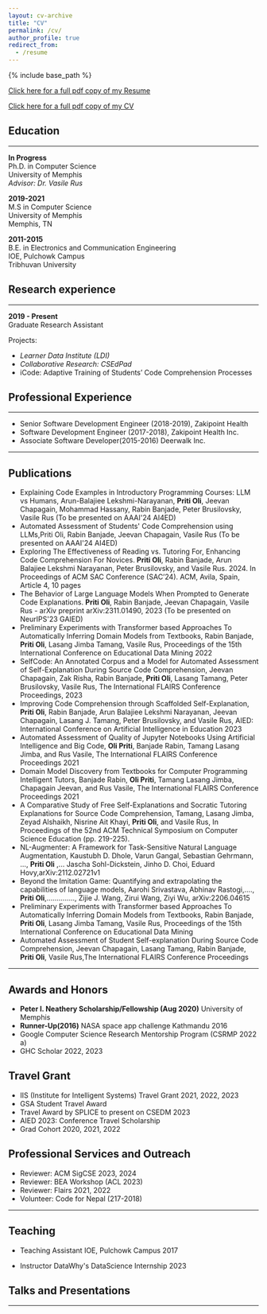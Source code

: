 ```yaml
---
layout: cv-archive
title: "CV"
permalink: /cv/
author_profile: true
redirect_from:
  - /resume
---
```


<style>
a.uline {text-decoration:underline;}
</style>

{% include base_path %}

<a href="../assets/Priti_Oli_Resume.pdf" class="uline">Click here for a full pdf copy of my Resume</a> 

<a href="../assets/Priti_Oli_CV.pdf" class="uline">Click here for a full pdf copy of my CV</a>

## Education

---

**In Progress**<br>
Ph.D. in Computer Science<br>
University of Memphis<br>
_Advisor: Dr. Vasile Rus_

**2019-2021**<br>
M.S in Computer Science<br>
University of Memphis<br>
Memphis, TN

**2011-2015**<br>
B.E. in Electronics and Communication Engineering<br>
IOE, Pulchowk Campus<br>
Tribhuvan University

## Research experience

---

**2019 - Present**<br>
Graduate Research Assistant<br>

Projects:

- _Learner Data Institute (LDI)_ <br>
- _Collaborative Research: CSEdPad_<br>
- iCode: Adaptive Training of Students’ Code Comprehension Processes 

## Professional Experience

---

- Senior Software Development Engineer (2018-2019),
  Zakipoint Health
- Software Development Engineer (2017-2018),
  Zakipoint Health Inc.
- Associate Software Developer(2015-2016)
  Deerwalk Inc.

---

## Publications
- Explaining Code Examples in Introductory Programming Courses: LLM vs Humans,  Arun-Balajiee Lekshmi-Narayanan, **Priti Oli**, Jeevan Chapagain, Mohammad Hassany, Rabin Banjade, Peter Brusilovsky, Vasile Rus  (To be presented on AAAI'24 AI4ED)
- Automated Assessment of Students' Code Comprehension using LLMs,Priti Oli, Rabin Banjade, Jeevan Chapagain, Vasile Rus (To be presented on AAAI'24 AI4ED)
- Exploring The Effectiveness of Reading vs. Tutoring
For, Enhancing Code Comprehension For Novices. **Priti Oli**, Rabin Banjade, Arun Balajiee Lekshmi Narayanan, Peter Brusilovsky,
and Vasile Rus. 2024.  In Proceedings of ACM
SAC Conference (SAC’24). ACM,  Avila, Spain, Article 4, 10 pages
- The Behavior of Large Language Models When Prompted to Generate Code Explanations. **Priti Oli**, Rabin Banjade, Jeevan Chapagain, Vasile Rus - arXiv preprint arXiv:2311.01490, 2023 (To be presented on NeurIPS'23 GAIED)
- Preliminary Experiments with Transformer based Approaches To Automatically Inferring Domain Models from Textbooks, Rabin Banjade,      **Priti Oli**, Lasang Jimba Tamang, Vasile Rus, Proceedings of the 15th International Conference on Educational Data Mining 2022
- SelfCode: An Annotated Corpus and a Model for Automated Assessment of Self-Explanation During Source Code Comprehension, Jeevan Chapagain, Zak Risha, Rabin Banjade, **Priti Oli**, Lasang Tamang, Peter Brusilovsky, Vasile Rus, The International FLAIRS Conference Proceedings, 2023
- Improving Code Comprehension through Scaffolded Self-Explanation, **Priti Oli**, Rabin Banjade, Arun Balajiee Lekshmi Narayanan, Jeevan
Chapagain, Lasang J. Tamang, Peter Brusilovsky, and Vasile Rus, AIED: International Conference on Artificial Intelligence in Education 2023
- Automated Assessment of Quality of Jupyter Notebooks Using Artificial Intelligence and Big Code, **Oli Priti**,
  Banjade Rabin, Tamang Lasang Jimba, and Rus Vasile, The International FLAIRS Conference Proceedings 2021
- Domain Model Discovery from Textbooks for Computer Programming Intelligent Tutors, Banjade Rabin, **Oli
  Priti**, Tamang Lasang Jimba, Chapagain Jeevan, and Rus Vasile, The International FLAIRS Conference Proceedings
  2021
- A Comparative Study of Free Self-Explanations and Socratic Tutoring Explanations for Source Code Comprehension, Tamang, Lasang Jimba, Zeyad Alshaikh, Nisrine Ait Khayi, **Priti Oli**, and Vasile Rus, In Proceedings of the 52nd ACM Technical Symposium on Computer Science Education (pp. 219-225).
- NL-Augmenter: A Framework for Task-Sensitive Natural Language Augmentation, Kaustubh D. Dhole, Varun Gangal, Sebastian Gehrmann, ..., **Priti Oli** ,... Jascha Sohl-Dickstein, Jinho D. Choi, Eduard Hovy,arXiv:2112.02721v1
- Beyond the Imitation Game: Quantifying and extrapolating the capabilities of language models, Aarohi Srivastava, Abhinav Rastogi,...., **Priti Oli**,.............., Zijie J. Wang, Zirui Wang, Ziyi Wu, arXiv:2206.04615
- Preliminary Experiments with Transformer based Approaches To Automatically Inferring Domain Models from Textbooks, Rabin Banjade, **Priti Oli**, Lasang Jimba Tamang, Vasile Rus, Proceedings of the 15th International Conference on Educational Data Mining
- Automated Assessment of Student Self-explanation During Source Code Comprehension, Jeevan Chapagain, Lasang Tamang, Rabin Banjade, **Priti Oli**, Vasile Rus,The International FLAIRS Conference Proceedings


---

## Awards and Honors

- **Peter I. Neathery Scholarship/Fellowship (Aug 2020)**
  University of Memphis
- **Runner-Up(2016)**
  NASA space app challenge Kathmandu 2016
- Google Computer Science Research Mentorship Program (CSRMP 2022 a)
- GHC Scholar 2022, 2023
  

## Travel Grant

- IIS (Institute for Intelligent Systems) Travel Grant 2021, 2022, 2023
- GSA Student Travel Award
- Travel Award by SPLICE to present on CSEDM 2023
- AIED 2023: Conference Travel Scholarship 
- Grad Cohort 2020, 2021, 2022


## Professional Services and Outreach

- Reviewer: ACM SigCSE 2023, 2024
- Reviewer: BEA Workshop (ACL 2023)
- Reviewer: Flairs 2021, 2022
- Volunteer: Code for Nepal (217-2018)

---

## Teaching

- Teaching Assistant
  IOE, Pulchowk Campus
  2017

- Instructor
    DataWhy's DataScience Internship 2023

## Talks and Presentations

---
